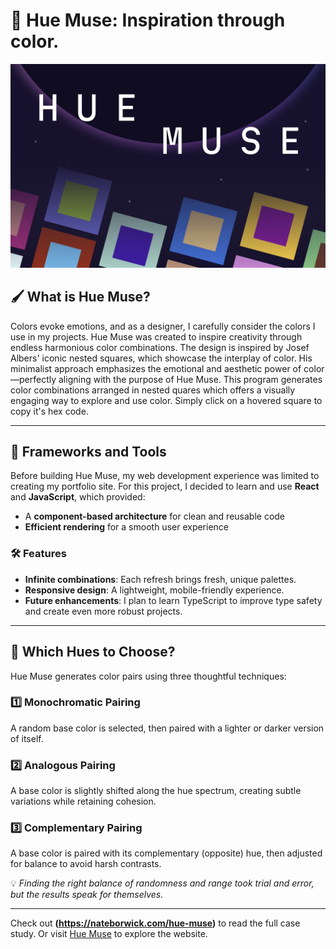 # 🌈 Hue Muse: Inspiration through color.

![Hue-Muse-Cover](https://github.com/Nate-13/PortfolioWebsite/blob/main/hue-muse/media/Hue-Muse-Cover.png)

 
## 🖌️ What is Hue Muse?  
Colors evoke emotions, and as a designer, I carefully consider the colors I use in my projects. Hue Muse was created to inspire creativity through endless harmonious color combinations. The design is inspired by Josef Albers' iconic nested squares, which showcase the interplay of color. His minimalist approach emphasizes the emotional and aesthetic power of color—perfectly aligning with the purpose of Hue Muse. 
This program generates color combinations arranged in nested quares which offers a visually engaging way to explore and use color. Simply click on a hovered square to copy it's hex code.

---

## 🚀 Frameworks and Tools
Before building Hue Muse, my web development experience was limited to creating my portfolio site. For this project, I decided to learn and use **React** and **JavaScript**, which provided:  
- A **component-based architecture** for clean and reusable code  
- **Efficient rendering** for a smooth user experience  

### 🛠️ Features  
- **Infinite combinations**: Each refresh brings fresh, unique palettes.  
- **Responsive design**: A lightweight, mobile-friendly experience.  
- **Future enhancements**: I plan to learn TypeScript to improve type safety and create even more robust projects.  

---

## 🎨 Which Hues to Choose?  
Hue Muse generates color pairs using three thoughtful techniques:  

### 1️⃣ **Monochromatic Pairing**  
A random base color is selected, then paired with a lighter or darker version of itself.  

### 2️⃣ **Analogous Pairing**  
A base color is slightly shifted along the hue spectrum, creating subtle variations while retaining cohesion.  

### 3️⃣ **Complementary Pairing**  
A base color is paired with its complementary (opposite) hue, then adjusted for balance to avoid harsh contrasts.  

💡 *Finding the right balance of randomness and range took trial and error, but the results speak for themselves.*  

---

Check out **(https://nateborwick.com/hue-muse)** to read the full case study.
Or visit [Hue Muse](https://nate-13.github.io/HueMuse/) to explore the website.
